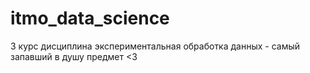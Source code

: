# itmo_data_science
3 курс дисциплина экспериментальная обработка данных - самый запавший в душу предмет &lt;3
